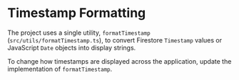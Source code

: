 # Timestamp Formatting

The project uses a single utility, `formatTimestamp` (`src/utils/formatTimestamp.ts`), to convert Firestore `Timestamp` values or JavaScript `Date` objects into display strings.

To change how timestamps are displayed across the application, update the implementation of `formatTimestamp`.
